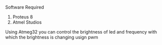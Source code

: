 Software Required
1. Proteus 8
2. Atmel Studios

Using Atmeg32 you can control the brightness of led and frequency with which the brightness is changing usign pwm
